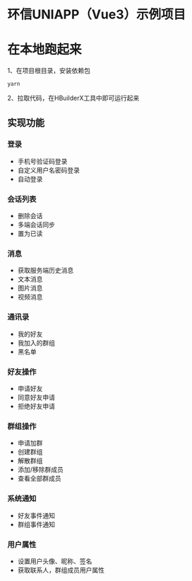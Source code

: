 # 环信UNIAPP（Vue3）示例项目

# 在本地跑起来

1、在项目根目录，安装依赖包

```
yarn
```
2、拉取代码，在HBuilderX工具中即可运行起来

## 实现功能

### 登录
- 手机号验证码登录
- 自定义用户名密码登录
- 自动登录

### 会话列表
- 删除会话
- 多端会话同步
- 置为已读

### 消息
- 获取服务端历史消息
- 文本消息
- 图片消息
- 视频消息

### 通讯录
- 我的好友
- 我加入的群组
- 黑名单

### 好友操作
- 申请好友
- 同意好友申请
- 拒绝好友申请

### 群组操作
- 申请加群
- 创建群组
- 解散群组
- 添加/移除群成员
- 查看全部群成员

### 系统通知
- 好友事件通知
- 群组事件通知

### 用户属性
- 设置用户头像、昵称、签名
- 获取联系人，群组成员用户属性
